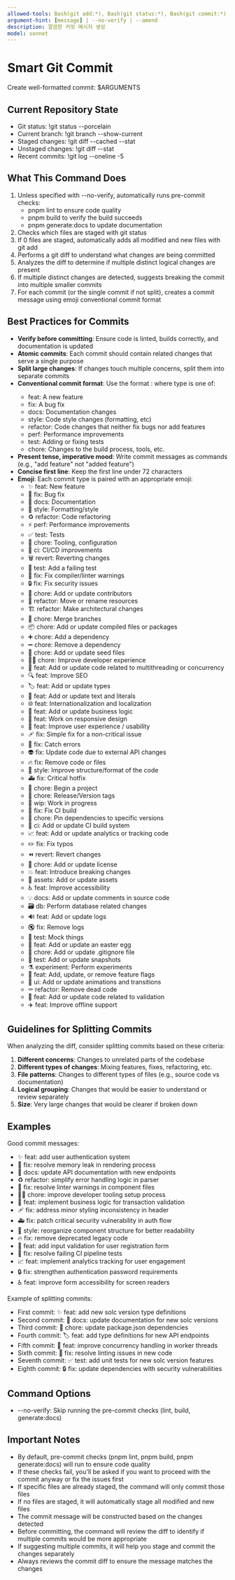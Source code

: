 ```yaml
---
allowed-tools: Bash(git add:*), Bash(git status:*), Bash(git commit:*), Bash(git diff:*), Bash(git log:*)
argument-hint: [message] | --no-verify | --amend
description: 깔끔한 커밋 메시지 생성
model: sonnet
---
```


# Smart Git Commit

Create well-formatted commit: $ARGUMENTS

## Current Repository State

- Git status: !git status --porcelain
- Current branch: !git branch --show-current
- Staged changes: !git diff --cached --stat
- Unstaged changes: !git diff --stat
- Recent commits: !git log --oneline -5

## What This Command Does

1. Unless specified with --no-verify, automatically runs pre-commit checks:
   - pnpm lint to ensure code quality
   - pnpm build to verify the build succeeds
   - pnpm generate:docs to update documentation
2. Checks which files are staged with git status
3. If 0 files are staged, automatically adds all modified and new files with git add
4. Performs a git diff to understand what changes are being committed
5. Analyzes the diff to determine if multiple distinct logical changes are present
6. If multiple distinct changes are detected, suggests breaking the commit into multiple smaller commits
7. For each commit (or the single commit if not split), creates a commit message using emoji conventional commit format

## Best Practices for Commits

- **Verify before committing**: Ensure code is linted, builds correctly, and documentation is updated
- **Atomic commits**: Each commit should contain related changes that serve a single purpose
- **Split large changes**: If changes touch multiple concerns, split them into separate commits
- **Conventional commit format**: Use the format <type>: <description> where type is one of:
  - feat: A new feature
  - fix: A bug fix
  - docs: Documentation changes
  - style: Code style changes (formatting, etc)
  - refactor: Code changes that neither fix bugs nor add features
  - perf: Performance improvements
  - test: Adding or fixing tests
  - chore: Changes to the build process, tools, etc.
- **Present tense, imperative mood**: Write commit messages as commands (e.g., "add feature" not "added feature")
- **Concise first line**: Keep the first line under 72 characters
- **Emoji**: Each commit type is paired with an appropriate emoji:
  - ✨ feat: New feature
  - 🐛 fix: Bug fix
  - 📝 docs: Documentation
  - 💄 style: Formatting/style
  - ♻️ refactor: Code refactoring
  - ⚡️ perf: Performance improvements
  - ✅ test: Tests
  - 🔧 chore: Tooling, configuration
  - 🚀 ci: CI/CD improvements
  - 🗑️ revert: Reverting changes
  - 🧪 test: Add a failing test
  - 🚨 fix: Fix compiler/linter warnings
  - 🔒️ fix: Fix security issues
  - 👥 chore: Add or update contributors
  - 🚚 refactor: Move or rename resources
  - 🏗️ refactor: Make architectural changes
  - 🔀 chore: Merge branches
  - 📦️ chore: Add or update compiled files or packages
  - ➕ chore: Add a dependency
  - ➖ chore: Remove a dependency
  - 🌱 chore: Add or update seed files
  - 🧑‍💻 chore: Improve developer experience
  - 🧵 feat: Add or update code related to multithreading or concurrency
  - 🔍️ feat: Improve SEO
  - 🏷️ feat: Add or update types
  - 💬 feat: Add or update text and literals
  - 🌐 feat: Internationalization and localization
  - 👔 feat: Add or update business logic
  - 📱 feat: Work on responsive design
  - 🚸 feat: Improve user experience / usability
  - 🩹 fix: Simple fix for a non-critical issue
  - 🥅 fix: Catch errors
  - 👽️ fix: Update code due to external API changes
  - 🔥 fix: Remove code or files
  - 🎨 style: Improve structure/format of the code
  - 🚑️ fix: Critical hotfix
  - 🎉 chore: Begin a project
  - 🔖 chore: Release/Version tags
  - 🚧 wip: Work in progress
  - 💚 fix: Fix CI build
  - 📌 chore: Pin dependencies to specific versions
  - 👷 ci: Add or update CI build system
  - 📈 feat: Add or update analytics or tracking code
  - ✏️ fix: Fix typos
  - ⏪️ revert: Revert changes
  - 📄 chore: Add or update license
  - 💥 feat: Introduce breaking changes
  - 🍱 assets: Add or update assets
  - ♿️ feat: Improve accessibility
  - 💡 docs: Add or update comments in source code
  - 🗃️ db: Perform database related changes
  - 🔊 feat: Add or update logs
  - 🔇 fix: Remove logs
  - 🤡 test: Mock things
  - 🥚 feat: Add or update an easter egg
  - 🙈 chore: Add or update .gitignore file
  - 📸 test: Add or update snapshots
  - ⚗️ experiment: Perform experiments
  - 🚩 feat: Add, update, or remove feature flags
  - 💫 ui: Add or update animations and transitions
  - ⚰️ refactor: Remove dead code
  - 🦺 feat: Add or update code related to validation
  - ✈️ feat: Improve offline support

## Guidelines for Splitting Commits

When analyzing the diff, consider splitting commits based on these criteria:

1. **Different concerns**: Changes to unrelated parts of the codebase
2. **Different types of changes**: Mixing features, fixes, refactoring, etc.
3. **File patterns**: Changes to different types of files (e.g., source code vs documentation)
4. **Logical grouping**: Changes that would be easier to understand or review separately
5. **Size**: Very large changes that would be clearer if broken down

## Examples

Good commit messages:
- ✨ feat: add user authentication system
- 🐛 fix: resolve memory leak in rendering process
- 📝 docs: update API documentation with new endpoints
- ♻️ refactor: simplify error handling logic in parser
- 🚨 fix: resolve linter warnings in component files
- 🧑‍💻 chore: improve developer tooling setup process
- 👔 feat: implement business logic for transaction validation
- 🩹 fix: address minor styling inconsistency in header
- 🚑️ fix: patch critical security vulnerability in auth flow
- 🎨 style: reorganize component structure for better readability
- 🔥 fix: remove deprecated legacy code
- 🦺 feat: add input validation for user registration form
- 💚 fix: resolve failing CI pipeline tests
- 📈 feat: implement analytics tracking for user engagement
- 🔒️ fix: strengthen authentication password requirements
- ♿️ feat: improve form accessibility for screen readers

Example of splitting commits:
- First commit: ✨ feat: add new solc version type definitions
- Second commit: 📝 docs: update documentation for new solc versions
- Third commit: 🔧 chore: update package.json dependencies
- Fourth commit: 🏷️ feat: add type definitions for new API endpoints
- Fifth commit: 🧵 feat: improve concurrency handling in worker threads
- Sixth commit: 🚨 fix: resolve linting issues in new code
- Seventh commit: ✅ test: add unit tests for new solc version features
- Eighth commit: 🔒️ fix: update dependencies with security vulnerabilities

## Command Options

- --no-verify: Skip running the pre-commit checks (lint, build, generate:docs)

## Important Notes

- By default, pre-commit checks (pnpm lint, pnpm build, pnpm generate:docs) will run to ensure code quality
- If these checks fail, you'll be asked if you want to proceed with the commit anyway or fix the issues first
- If specific files are already staged, the command will only commit those files
- If no files are staged, it will automatically stage all modified and new files
- The commit message will be constructed based on the changes detected
- Before committing, the command will review the diff to identify if multiple commits would be more appropriate
- If suggesting multiple commits, it will help you stage and commit the changes separately
- Always reviews the commit diff to ensure the message matches the changes